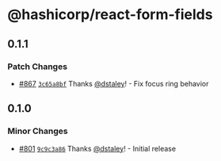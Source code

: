 # @hashicorp/react-form-fields

## 0.1.1

### Patch Changes

- [#867](https://github.com/hashicorp/react-components/pull/867) [`3c65a8bf`](https://github.com/hashicorp/react-components/commit/3c65a8bf3a6699fe9fca4422f6ff04a26ffeefd4) Thanks [@dstaley](https://github.com/dstaley)! - Fix focus ring behavior

## 0.1.0

### Minor Changes

- [#801](https://github.com/hashicorp/react-components/pull/801) [`9c9c3a86`](https://github.com/hashicorp/react-components/commit/9c9c3a865ffeb25be3468b69ece40ae09a6231be) Thanks [@dstaley](https://github.com/dstaley)! - Initial release
